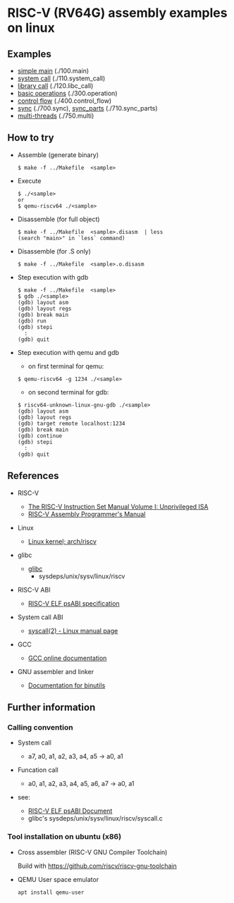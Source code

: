 
RISC-V (RV64G) assembly examples on linux
=========================================

## Examples
  * [simple main](./100.main)  (./100.main)
  * [system call](./110.system_call) (./110.system_call)
  * [library call](./120.libc_call) (./120.libc_call)
  * [basic operations](./300.operation) (./300.operation)
  * [control flow](./400.control_flow) (./400.control_flow)
  * [sync](./700.sync) (./700.sync), [sync_parts](./710.sync_parts) (./710.sync_parts)
  * [multi-threads](./750.multi) (./750.multi)


## How to try

* Assemble (generate binary)

    ```
    $ make -f ../Makefile  <sample>
    ```

* Execute

    ```
    $ ./<sample>
    or
    $ qemu-riscv64 ./<sample>
    ```

* Disassemble (for full object)

    ```
    $ make -f ../Makefile  <sample>.disasm  | less
    (search "main>" in `less` command)
    ```

* Disassemble (for .S only)

    ```
    $ make -f ../Makefile  <sample>.o.disasm
    ```

* Step execution with gdb

    ```
    $ make -f ../Makefile  <sample>
    $ gdb ./<sample>
    (gdb) layout asm
    (gdb) layout regs
    (gdb) break main
    (gdb) run
    (gdb) stepi
      :
    (gdb) quit

* Step execution with qemu and gdb

    * on first terminal for qemu:

    ```
    $ qemu-riscv64 -g 1234 ./<sample>
    ```

    * on second terminal for gdb:

    ```
    $ riscv64-unknown-linux-gnu-gdb ./<sample>
    (gdb) layout asm
    (gdb) layout regs
    (gdb) target remote localhost:1234
    (gdb) break main
    (gdb) continue
    (gdb) stepi
      :
    (gdb) quit
    ```


## References

* RISC-V
  * [The RISC-V Instruction Set Manual Volume I: Unprivileged ISA](https://riscv.org/technical/specifications/)
  * [RISC-V Assembly Programmer's Manual](https://github.com/riscv/riscv-asm-manual/blob/master/riscv-asm.md)

* Linux
  * [Linux kernel; arch/riscv](https://github.com/torvalds/linux/tree/master/arch/riscv)

* glibc
  * [glibc](https://www.gnu.org/software/libc/libc.html)
    * sysdeps/unix/sysv/linux/riscv

* RISC-V ABI
  * [RISC-V ELF psABI specification](https://github.com/riscv/riscv-elf-psabi-doc/blob/master/riscv-elf.md)

* System call ABI
  * [syscall(2) - Linux manual page](https://man7.org/linux/man-pages/man2/syscall.2.html)

* GCC
  * [GCC online documentation](https://gcc.gnu.org/onlinedocs/)

* GNU assembler and linker
  * [Documentation for binutils](https://sourceware.org/binutils/docs/)


## Further information

### Calling convention

* System call
  * a7, a0, a1, a2, a3, a4, a5  ->  a0, a1

* Funcation call
  * a0, a1, a2, a3, a4, a5, a6, a7  ->  a0, a1

* see:
  * [RISC-V ELF psABI Document](https://github.com/riscv-non-isa/riscv-elf-psabi-doc)
  * glibc's sysdeps/unix/sysv/linux/riscv/syscall.c

### Tool installation on ubuntu (x86)

* Cross assembler (RISC-V GNU Compiler Toolchain)

    Build with https://github.com/riscv/riscv-gnu-toolchain

* QEMU User space emulator

    ```
    apt install qemu-user
    ```
